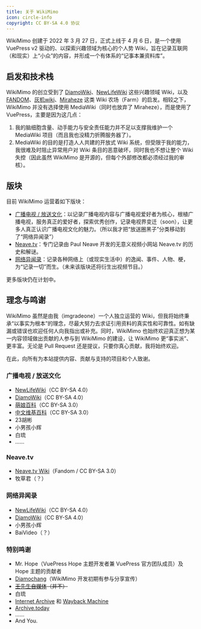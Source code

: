 ```yaml
---
title: 关于 WikiMimo
icon: circle-info
copyright: CC BY-SA 4.0 协议
---
```


WikiMimo 创建于 2022 年 3 月 27 日，正式上线于 4 月 6 日，是一个使用 VuePress v2 驱动的、以探索兴趣领域为核心的个人势 Wiki，旨在记录互联网（和现实）上“小众”的内容，并形成一个有体系的“记事本兼资料库”。

## 启发和技术栈
WikiMimo 的创立受到了 [DiamoWiki](https://diamowiki.miraheze.org)、[NewLifeWiki](https://newlifewiki.miraheze.org) 这些兴趣领域 Wiki，以及 [FANDOM](https://fandom.com)、[灰机wiki](https://huijiwiki.com)、[Miraheze](https://miraheze.org) 这类 Wiki 农场（Farm）的启发。相较之下，WikiMimo 并没有选择使用 MediaWiki（同时也放弃了 Miraheze），而是使用了 VuePress，主要是因为这几点：

1. 我的脑细胞含量、动手能力与安全责任能力并不足以支撑我维护一个 MediaWiki 项目（而且我也没精力折腾服务器了）。
2. MediaWiki 的目的是打造人人共建的开放式 Wiki 系统，但受限于我的能力，我很难及时阻止异常用户对 Wiki 条目的恶意破坏，同时我也不想让整个 Wiki 失控（因此虽然 WikiMimo 是开源的，但每个外部修改都必须经过我的审核）。

## 版块
目前 WikiMimo 运营着如下版块：

- [广播电视 / 放送文化](/tv-broadcasting/)：以记录广播电视内容与广播电视爱好者为核心，根植广播电视，服务真正的爱好者，探索优秀创作，记录电视界变迁（soon），让更多人真正认识广播电视文化的魅力。（所以我才把“放送圈黑子”分类移动到了“网络异闻录”）
- [Neave.tv](/neavetv/)：专门记录由 Paul Neave 开发的无意义视频小网站 Neave.tv 的历史和解谜。
- [网络异闻录](/web-fair/)：记录各种网络上（或现实生活中）的逸闻、事件、人物、梗，为“记录一切”而生。（未来该版块还将衍生出视频节目。）

更多版块仍在计划中。

## 理念与鸣谢
WikiMimo 虽然是由我（imgradeone）一个人独立运营的 Wiki，但我将始终秉承“以事实为根本”的理念，尽最大努力去求证引用资料的真实性和可靠性。如有缺漏或错误也欢迎任何人向我指出或补充。同时，WikiMimo 也始终欢迎真正想为某一内容领域做出贡献的人参与到 WikiMimo 的建设，让 WikiMimo 更“事实派”、更丰富。无论是 Pull Request 还是提议，只要你真心贡献，我将始终欢迎。

在此，向所有为本站提供内容、贡献与支持的项目和个人致谢。

### 广播电视 / 放送文化
- [NewLifeWiki](https://newlifewiki.miraheze.org)（CC BY-SA 4.0）
- [DiamoWiki](https://diamowiki.miraheze.org)（CC BY-SA 4.0）
- [萌娘百科](https://zh.moegirl.org.cn)（CC BY-SA 3.0）
- [中文维基百科](https://zh.wikipedia.org)（CC BY-SA 3.0）
- 23胡彬
- 小男孩小辉
- 白琉
- ……

### Neave.tv
- [Neave.tv Wiki](https://neavetv.fandom.com)（Fandom / CC BY-SA 3.0）
- 牧草君（？）

### 网络异闻录
- [NewLifeWiki](https://newlifewiki.miraheze.org)（CC BY-SA 4.0）
- [DiamoWiki](https://diamowiki.miraheze.org)（CC BY-SA 4.0）
- 小男孩小辉
- BaiVideo（？）

### 特别鸣谢
- Mr. Hope（VuePress Hope 主题开发者兼 VuePress 官方团队成员）及 Hope 主题的贡献者
- [Diamochang](/tv-broadcasting/creator/diamochang.md)（WikiMimo 开发初期有参与分享宣传）
- ~~[王先生自媒体](/web-fair/tv-broadcasting-weirdo/wxszmt.md)（并不）~~
- 白琉
- [Internet Archive](https://archive.org) 和 [Wayback Machine](https://web.archive.org)
- [Archive.today](https://archive.ph)
- ……
- And You.
